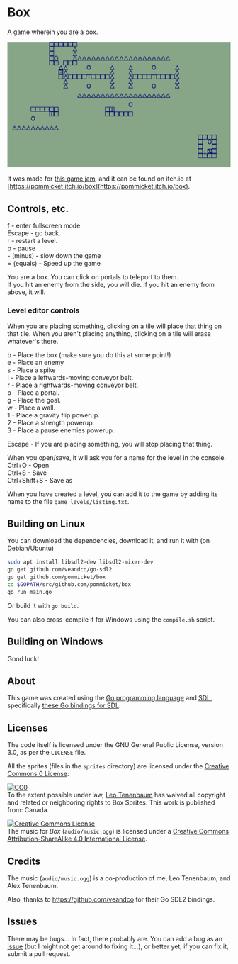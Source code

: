 # Box

A game wherein you are a box.

![Box](box1.png)

It was made for [this game jam](https://itch.io/jam/anything-goes-jam-8-bits-to-infinity), and it can be found on itch.io at [https://pommicket.itch.io/box](https://pommicket.itch.io/box).


## Controls, etc.

f - enter fullscreen mode.  
Escape - go back.  
r - restart a level.  
p - pause  
\- (minus) - slow down the game  
= (equals) - Speed up the game


You are a box. You can click on portals to teleport to them.  
If you hit an enemy from the side, you will die. If you hit an enemy from above, it will.

### Level editor controls

When you are placing something, clicking on a tile will place that thing on that tile. When you aren't placing anything, clicking on a tile will erase whatever's there.

b - Place the box (make sure you do this at some point!)  
e - Place an enemy  
s - Place a spike  
l - Place a leftwards-moving conveyor belt.  
r - Place a rightwards-moving conveyor belt.  
p - Place a portal.  
g - Place the goal.  
w - Place a wall.  
1 - Place a gravity flip powerup.  
2 - Place a strength powerup.  
3 - Place a pause enemies powerup.  

Escape - If you are placing something, you will stop placing that thing.

When you open/save, it will ask you for a name for the level in the console.  
Ctrl+O - Open  
Ctrl+S - Save  
Ctrl+Shift+S - Save as

When you have created a level, you can add it to the game by adding its name to the file `game_levels/listing.txt`.

## Building on Linux
You can download the dependencies, download it, and run it with (on Debian/Ubuntu)
```bash
sudo apt install libsdl2-dev libsdl2-mixer-dev
go get github.com/veandco/go-sdl2
go get github.com/pommicket/box
cd $GOPATH/src/github.com/pommicket/box
go run main.go
```
Or build it with `go build`.

You can also cross-compile it for Windows using the `compile.sh` script.

## Building on Windows
Good luck!

## About

This game was created using the [Go programming language](https://golang.org) and [SDL](https://www.libsdl.org/), specifically [these Go bindings for SDL](https://github.com/veandco/go-sdl2/).

## Licenses

The code itself is licensed under the GNU General Public License, version 3.0, as per the `LICENSE` file.

All the sprites (files in the `sprites` directory) are licensed under the [Creative Commons 0 License](https://creativecommons.org/share-your-work/public-domain/cc0/):
<p xmlns:dct="http://purl.org/dc/terms/" xmlns:vcard="http://www.w3.org/2001/vcard-rdf/3.0#">
  <a rel="license"
     href="http://creativecommons.org/publicdomain/zero/1.0/">
    <img src="http://i.creativecommons.org/p/zero/1.0/88x31.png" style="border-style: none;" alt="CC0" />
  </a>
  <br />
  To the extent possible under law,
  <a rel="dct:publisher"
     href="https://pommicket.com">
    <span property="dct:title">Leo Tenenbaum</span></a>
  has waived all copyright and related or neighboring rights to
  <span property="dct:title">Box Sprites</span>.
This work is published from:
<span property="vcard:Country" datatype="dct:ISO3166"
      content="CA" about="https://pommicket.com">
  Canada</span>.
</p>

<a rel="license" href="http://creativecommons.org/licenses/by-sa/4.0/"><img alt="Creative Commons License" style="border-width:0" src="https://i.creativecommons.org/l/by-sa/4.0/88x31.png" /></a><br />The music for *Box* (`audio/music.ogg`) is licensed under a <a rel="license" href="http://creativecommons.org/licenses/by-sa/4.0/">Creative Commons Attribution-ShareAlike 4.0 International License</a>.

## Credits

The music (`audio/music.ogg`) is a co-production of me, Leo Tenenbaum, and Alex Tenenbaum.

Also, thanks to https://github.com/veandco for their Go SDL2 bindings.

## Issues

There may be bugs...
In fact, there probably are.
You can add a bug as an [issue](https://github.com/pommicket/box/issues) (but I might not get around to fixing it...), or better yet, if you can fix it, submit a pull request.
